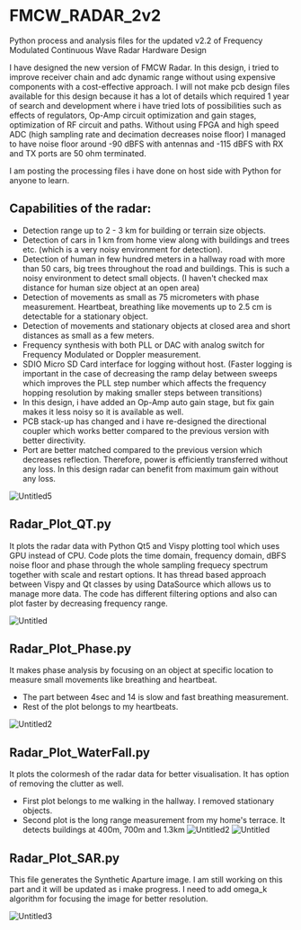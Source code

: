 # FMCW_RADAR_2v2
Python process and analysis files for the updated v2.2 of Frequency Modulated Continuous Wave Radar Hardware Design

I have designed the new version of FMCW Radar. In this design, i tried to improve receiver chain and adc dynamic range without using expensive components with a cost-effective approach. I will not make pcb design files available for this design because it has a lot of details which required 1 year of search and development where i have tried lots of possibilities such as effects of regulators, Op-Amp circuit optimization and gain stages, optimization of RF circuit and paths.
Without using FPGA and high speed ADC (high sampling rate and decimation decreases noise floor)
I managed to have noise floor around -90 dBFS with antennas and -115 dBFS with RX and TX ports are 50 ohm terminated.

I am posting the processing files i have done on host side with Python for anyone to learn.

## Capabilities of the radar:
 * Detection range up to 2 - 3 km for building or terrain size objects.
 * Detection of cars in 1 km from home view along with buildings and trees etc. (which is a very noisy environment for detection).
 * Detection of human in few hundred meters in a hallway road with more than 50 cars, big trees throughout the road and buildings. This is such a noisy environment to detect small objects. (I haven't checked max distance for human size object at an open area)
 * Detection of movements as small as 75 micrometers with phase measurement. Heartbeat, breathing like movements up to 2.5 cm is detectable for a stationary object.
 * Detection of movements and stationary objects at closed area and short distances as small as a few meters.
 * Frequency synthesis with both PLL or DAC with analog switch for Frequency Modulated or Doppler measurement.
 * SDIO Micro SD Card interface for logging without host. (Faster logging is important in the case of decreasing the ramp delay between sweeps which improves the PLL step number which affects the frequency hopping resolution by making smaller steps between transitions)
 * In this design, i have added an Op-Amp auto gain stage, but fix gain makes it less noisy so it is available as well.
 * PCB stack-up has changed and i have re-designed the directional coupler which works better compared to the previous version with better directivity.
 * Port are better matched compared to the previous version which decreases reflection. Therefore, power is efficiently transferred without any loss. In this design radar can benefit from maximum gain without any loss.

![Untitled5](https://github.com/ckflight/FMCW_RADAR_2/assets/61315249/5fa3c864-8e84-449e-b6a0-8482ac3ec935)
   
## Radar_Plot_QT.py
It plots the radar data with Python Qt5 and Vispy plotting tool which uses GPU instead of CPU. Code plots the time domain, frequency domain, dBFS noise floor and phase through the whole sampling frequecy spectrum together with scale and restart options. It has thread based approach between Vispy and Qt classes by using DataSource which allows us to manage more data. The code has different filtering options and also can plot faster by decreasing frequency range.

![Untitled](https://github.com/ckflight/FMCW_RADAR_2/assets/61315249/cec61433-47c9-48c4-b16d-7eb0aa7097c5)

## Radar_Plot_Phase.py 
It makes phase analysis by focusing on an object at specific location to measure small movements like breathing and heartbeat.
 * The part between 4sec and 14 is slow and fast breathing measurement.
 * Rest of the plot belongs to my heartbeats.

![Untitled2](https://github.com/ckflight/FMCW_RADAR_2/assets/61315249/2a77585c-c142-442f-9b75-dcc71aa03fbb)

## Radar_Plot_WaterFall.py
It plots the colormesh of the radar data for better visualisation. It has option of removing the clutter as well.
 * First plot belongs to me walking in the hallway. I removed stationary objects.
 * Second plot is the long range measurement from my home's terrace. It detects buildings at 400m, 700m and 1.3km
![Untitled2](https://github.com/ckflight/FMCW_RADAR_2/assets/61315249/5ac43d7a-e37b-4f26-bcc8-ff13260f47a8)
![Untitled](https://github.com/ckflight/FMCW_RADAR_2/assets/61315249/b47b74a9-1097-497e-ab63-a60b8339eab3)

## Radar_Plot_SAR.py
This file generates the Synthetic Aparture image. I am still working on this part and it will be updated as i make progress.
I need to add omega_k algorithm for focusing the image for better resolution.

![Untitled3](https://github.com/ckflight/FMCW_RADAR_2/assets/61315249/69b53866-90ac-4cb7-8b86-18fcbdcdc29c)
